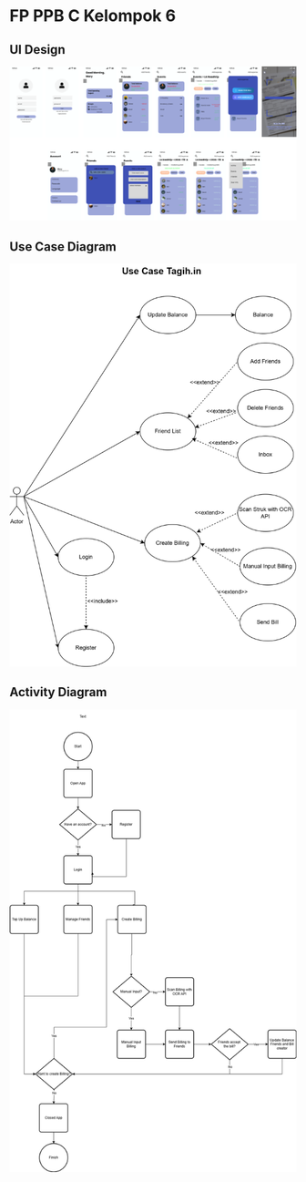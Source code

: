 # FP PPB C Kelompok 6

## UI Design

![UI Design App](design-ui.png)

## Use Case Diagram

![Use case diagram](use-case-tagihin.drawio.png)

## Activity Diagram
![Activity Diagram](activity-diagram.drawio.png)

